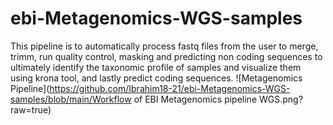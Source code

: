 # ebi-Metagenomics-WGS-samples
This pipeline is to automatically process fastq files from the user to merge, trimm, run quality control,  masking and predicting non coding sequences to ultimately identify the taxonomic profile of samples and visualize them using krona tool,  and lastly predict coding sequences. 
![Metagenomics Pipeline](https://github.com/Ibrahim18-21/ebi-Metagenomics-WGS-samples/blob/main/Workflow of EBI Metagenomics pipeline WGS.png?raw=true)
